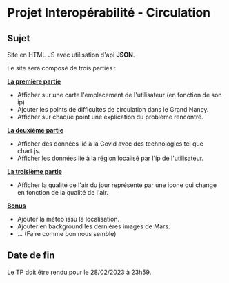 # Projet Interopérabilité - Circulation

## Sujet

Site en HTML JS avec utilisation d'api **JSON**.

Le site sera composé de trois parties :

<u>**La première partie**</u>

- Afficher sur une carte l'emplacement de l'utilisateur (en fonction de son ip)
- Ajouter les points de difficultés de circulation dans le Grand Nancy.
- Afficher sur chaque point une explication du problème rencontré.

<u>**La deuxième partie**</u>

- Afficher des données lié à la Covid avec des technologies tel que chart.js.
- Afficher les données lié à la région localisé par l'ip de l'utilisateur.

<u>**La troisième partie**</u>

- Afficher la qualité de l'air du jour représenté par une icone qui change en fonction de la qualité de l'air.

<u>**Bonus**</u>

- Ajouter la météo issu la localisation.
- Ajouter en background les dernières images de Mars.
- ... (Faire comme bon nous semble)

## Date de fin

Le TP doit être rendu pour le 28/02/2023 à 23h59.
